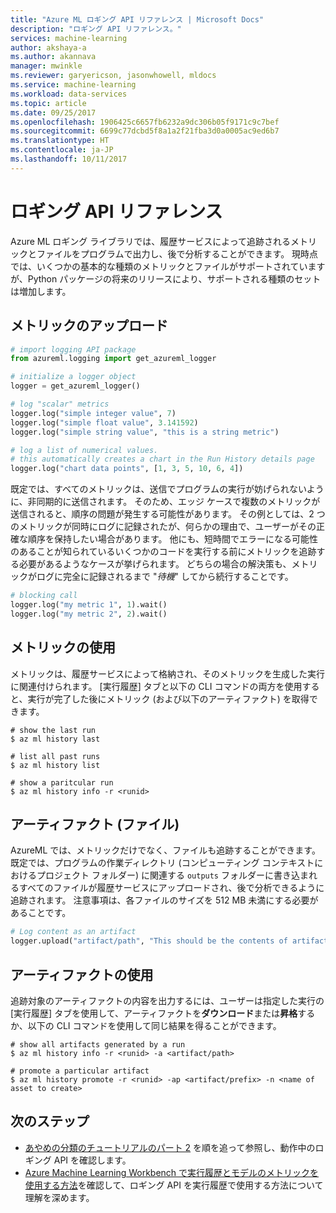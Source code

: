 ```yaml
---
title: "Azure ML ロギング API リファレンス | Microsoft Docs"
description: "ロギング API リファレンス。"
services: machine-learning
author: akshaya-a
ms.author: akannava
manager: mwinkle
ms.reviewer: garyericson, jasonwhowell, mldocs
ms.service: machine-learning
ms.workload: data-services
ms.topic: article
ms.date: 09/25/2017
ms.openlocfilehash: 1906425c6657fb6232a9dc306b05f9171c9c7bef
ms.sourcegitcommit: 6699c77dcbd5f8a1a2f21fba3d0a0005ac9ed6b7
ms.translationtype: HT
ms.contentlocale: ja-JP
ms.lasthandoff: 10/11/2017
---
```

# <a name="logging-api-reference"></a>ロギング API リファレンス

Azure ML ロギング ライブラリでは、履歴サービスによって追跡されるメトリックとファイルをプログラムで出力し、後で分析することができます。 現時点では、いくつかの基本的な種類のメトリックとファイルがサポートされていますが、Python パッケージの将来のリリースにより、サポートされる種類のセットは増加します。

## <a name="uploading-metrics"></a>メトリックのアップロード

```python
# import logging API package
from azureml.logging import get_azureml_logger

# initialize a logger object
logger = get_azureml_logger()

# log "scalar" metrics
logger.log("simple integer value", 7)
logger.log("simple float value", 3.141592)
logger.log("simple string value", "this is a string metric")

# log a list of numerical values. 
# this automatically creates a chart in the Run History details page
logger.log("chart data points", [1, 3, 5, 10, 6, 4])
```

既定では、すべてのメトリックは、送信でプログラムの実行が妨げられないように、非同期的に送信されます。 そのため、エッジ ケースで複数のメトリックが送信されると、順序の問題が発生する可能性があります。 その例としては、2 つのメトリックが同時にログに記録されたが、何らかの理由で、ユーザーがその正確な順序を保持したい場合があります。 他にも、短時間でエラーになる可能性のあることが知られているいくつかのコードを実行する前にメトリックを追跡する必要があるようなケースが挙げられます。 どちらの場合の解決策も、メトリックがログに完全に記録されるまで "_待機_" してから続行することです。

```python
# blocking call
logger.log("my metric 1", 1).wait()
logger.log("my metric 2", 2).wait()
```

## <a name="consuming-metrics"></a>メトリックの使用

メトリックは、履歴サービスによって格納され、そのメトリックを生成した実行に関連付けられます。 [実行履歴] タブと以下の CLI コマンドの両方を使用すると、実行が完了した後にメトリック (および以下のアーティファクト) を取得できます。

```azurecli
# show the last run
$ az ml history last

# list all past runs
$ az ml history list 

# show a paritcular run
$ az ml history info -r <runid>
```

## <a name="artifacts-files"></a>アーティファクト (ファイル)

AzureML では、メトリックだけでなく、ファイルも追跡することができます。 既定では、プログラムの作業ディレクトリ (コンピューティング コンテキストにおけるプロジェクト フォルダー) に関連する `outputs` フォルダーに書き込まれるすべてのファイルが履歴サービスにアップロードされ、後で分析できるように追跡されます。 注意事項は、各ファイルのサイズを 512 MB 未満にする必要があることです。


```Python
# Log content as an artifact
logger.upload("artifact/path", "This should be the contents of artifact/path in the service")
```

## <a name="consuming-artifacts"></a>アーティファクトの使用

追跡対象のアーティファクトの内容を出力するには、ユーザーは指定した実行の [実行履歴] タブを使用して、アーティファクトを**ダウンロード**または**昇格**するか、以下の CLI コマンドを使用して同じ結果を得ることができます。

```azurecli
# show all artifacts generated by a run
$ az ml history info -r <runid> -a <artifact/path>

# promote a particular artifact
$ az ml history promote -r <runid> -ap <artifact/prefix> -n <name of asset to create>
```
## <a name="next-steps"></a>次のステップ
- [あやめの分類のチュートリアルのパート 2](tutorial-classifying-iris-part-2.md) を順を追って参照し、動作中のロギング API を確認します。
- [Azure Machine Learning Workbench で実行履歴とモデルのメトリックを使用する方法](how-to-use-run-history-model-metrics.md)を確認して、ロギング API を実行履歴で使用する方法について理解を深めます。
